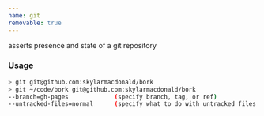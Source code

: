 ```yaml
---
name: git
removable: true
---
```

asserts presence and state of a git repository


### Usage

```bash
> git git@github.com:skylarmacdonald/bork
> git ~/code/bork git@github.com:skylarmacdonald/bork
--branch=gh-pages             (specify branch, tag, or ref)
--untracked-files=normal      (specify what to do with untracked files. default is to ignore)
```

